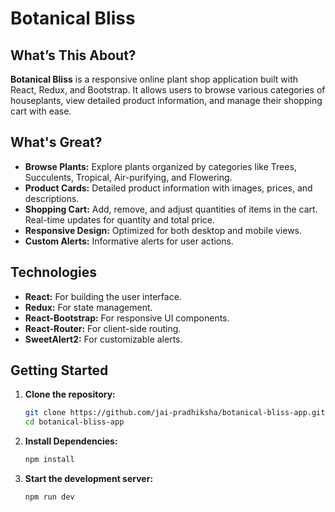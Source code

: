 # Botanical Bliss

## What’s This About?
**Botanical Bliss** is a responsive online plant shop application built with React, Redux, and Bootstrap. It allows users to browse various categories of houseplants, view detailed product information, and manage their shopping cart with ease.

## What's Great?
- **Browse Plants:** Explore plants organized by categories like Trees, Succulents, Tropical, Air-purifying, and Flowering.
- **Product Cards:** Detailed product information with images, prices, and descriptions.
- **Shopping Cart:** Add, remove, and adjust quantities of items in the cart. Real-time updates for quantity and total price.
- **Responsive Design:** Optimized for both desktop and mobile views.
- **Custom Alerts:** Informative alerts for user actions.

## Technologies
- **React:** For building the user interface.
- **Redux:** For state management.
- **React-Bootstrap:** For responsive UI components.
- **React-Router:** For client-side routing.
- **SweetAlert2:** For customizable alerts.

## Getting Started

1. **Clone the repository:**
   ```bash
   git clone https://github.com/jai-pradhiksha/botanical-bliss-app.git
   cd botanical-bliss-app
2. **Install Dependencies:**
   ```bash
   npm install
3. **Start the development server:**
   ```bash
   npm run dev
